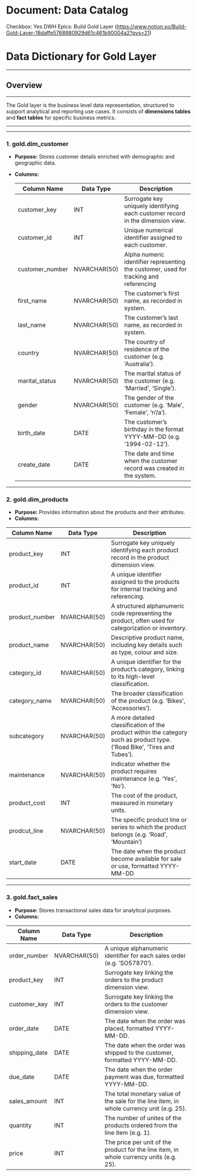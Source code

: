 # Document: Data Catalog

Checkbox: Yes
DWH Epics: Build Gold Layer (https://www.notion.so/Build-Gold-Layer-18daffe5768880929d61c461b90004a2?pvs=21)

# Data Dictionary for Gold Layer

---

## Overview

---

The Gold layer is the business level data representation, structured to support analytical and reporting use cases. It consists of **dimensions  tables** and **fact tables** for specific business metrics.

---

---

### 1. gold.dim_customer

- **Purpose:** Stores customer details enriched with demographic and geographic data.
- **Columns:**
    
    
    | **Column Name** | **Data Type** | **Description** |
    | --- | --- | --- |
    | customer_key | INT | Surrogate key uniquely identifying each customer record in the dimension view. |
    | customer_id | INT | Unique numerical identifier assigned to each customer. |
    | customer_number | NVARCHAR(50) | Alpha numeric identifier representing the customer, used for tracking and referencing |
    | first_name | NVARCHAR(50) | The customer’s first name, as recorded in system. |
    | last_name | NVARCHAR(50) | The customer’s last name, as recorded in system. |
    | country | NVARCHAR(50) | The country of residence of the customer (e.g. ‘Australia’). |
    | marital_status | NVARCHAR(50) | The marital status of the customer (e.g. ‘Married’, ‘Single’). |
    | gender | NVARCHAR(50) | The gender of the customer (e.g. ‘Male’, ‘Female’, ‘n’/a’). |
    | birth_date | DATE | The customer’s birthday in the format YYYY-MM-DD (e.g. ‘1994-02-12’). |
    | create_date | DATE | The date and time when the customer record was created in the system. |

---

### 2. gold.dim_products

- **Purpose:** Provides information about the products and their attributes.
- **Columns:**

| **Column Name** | **Data Type** | **Description** |
| --- | --- | --- |
| product_key | INT | Surrogate key uniquely identifying each product record in the product dimension view. |
| product_id | INT | A unique identifier assigned to the products for internal tracking and referencing. |
| product_number | NVARCHAR(50) | A structured alphanumeric code representing the product, often used for categorization or inventory. |
| product_name | NVARCHAR(50) | Descriptive product name, including key details such as type, colour and size. |
| category_id | NVARCHAR(50) | A unique identifier for the product’s category, linking to its high-level classification. |
| category_name | NVARCHAR(50) | The broader classification of the product (e.g. ‘Bikes’, ’Accessories’). |
| subcategory | NVARCHAR(50) | A more detailed classification of the product within the category such as product type. (’Road Bike’, ‘Tires and Tubes’). |
| maintenance | NVARCHAR(50) | Indicator whether the product requires maintenance (e.g. ‘Yes’, ‘No’). |
| product_cost | INT | The cost of the product, measured in monetary units. |
| prodcut_line | NVARCHAR(50) | The specific product line or series to which the product belongs (e.g. ‘Road’, ‘Mountain’) |
| start_date | DATE | The date when the product become available for sale or use, formatted YYYY-MM-DD |

---

### 3. gold.fact_sales

- **Purpose:** Stores transactional sales data for analytical purposes.
- **Columns:**

| **Column Name** | **Data Type** | **Description** |
| --- | --- | --- |
| order_number | NVARCHAR(50) | A unique alphanumeric identifier for each sales order (e.g. ‘SO57870’). |
| product_key | INT | Surrogate key linking the orders to the product dimension view. |
| customer_key | INT | Surrogate key linking the orders to the customer dimension view. |
| order_date | DATE | The date when the order was placed, formatted YYYY-MM-DD. |
| shipping_date | DATE | The date when the order was shipped to the customer, formatted YYYY-MM-DD. |
| due_date | DATE | The date when the order payment was due, formatted YYYY-MM-DD. |
| sales_amount | INT | The total monetary value of the sale for the line item, in whole currency unit (e.g. 25). |
| quantity | INT | The number of unites of the products ordered from the line item (e.g. 1). |
| price | INT | The price per unit of the product for the line item, in whole currency units (e.g. 25). |
